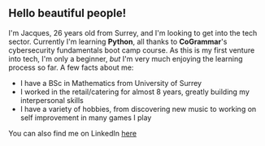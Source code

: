 ## Hello beautiful people!

I'm Jacques, 26 years old from Surrey, and I'm looking to get into the tech sector. Currently I'm learning **Python**, all thanks to **CoGrammar**'s cybersecurity fundamentals boot camp course. As this is my first venture into tech, I'm only a beginner, *but* I'm very much enjoying the learning process so far. 
A few facts about me:

- I have a BSc in Mathematics from University of Surrey
- I worked in the retail/catering for almost 8 years, greatly building my interpersonal skills
- I have a variety of hobbies, from discovering new music to working on self improvement in many games I play

You can also find me on LinkedIn [here](https://www.linkedin.com/in/jacques-moffatt-b75b53197/)

<!--
**Jacques8898/Jacques8898** is a ✨ _special_ ✨ repository because its `README.md` (this file) appears on your GitHub profile.

Here are some ideas to get you started:

- 🔭 I’m currently working on ... 
- 🌱 I’m currently learning ... 
- 👯 I’m looking to collaborate on ...
- 🤔 I’m looking for help with ...
- 💬 Ask me about ...
- 📫 How to reach me: ...
- 😄 Pronouns: ...
- ⚡ Fun fact: ...
-->
